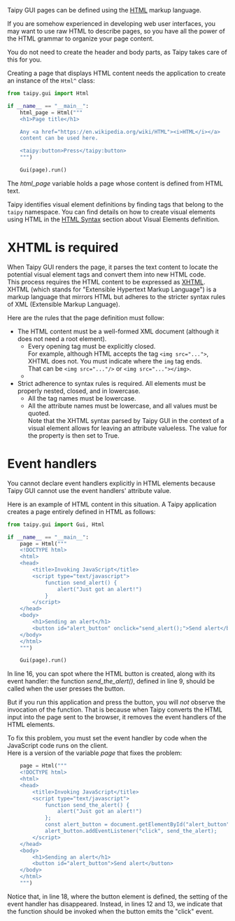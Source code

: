 Taipy GUI pages can be defined using the [HTML](https://en.wikipedia.org/wiki/HTML)
markup language.

If you are somehow experienced in developing web user interfaces, you may want to use raw HTML
to describe pages, so you have all the power of the HTML grammar to organize your page content.

You do not need to create the header and body parts, as Taipy takes care of this for you.

Creating a page that displays HTML content needs the application to create an instance of the
`Html^` class:
```python
from taipy.gui import Html

if __name__ == "__main__":
    html_page = Html("""
    <h1>Page title</h1>

    Any <a href="https://en.wikipedia.org/wiki/HTML"><i>HTML</i></a>
    content can be used here.

    <taipy:button>Press</taipy:button>
    """)

    Gui(page).run()
```

The *html_page* variable holds a page whose content is defined from HTML text.

Taipy identifies visual element definitions by finding tags that belong to the `taipy` namespace.
You can find details on how to create visual elements using HTML in the
[HTML Syntax](../viselements/introduction.md#html) section about Visual Elements definition.

# XHTML is required

When Taipy GUI renders the page, it parses the text content to locate the potential visual element
tags and convert them into new HTML code.<br/>
This process requires the HTML content to be expressed as [XHTML](https://www.w3.org/TR/xhtml1/).
XHTML (which stands for "Extensible Hypertext Markup Language") is a markup language that mirrors
HTML but adheres to the stricter syntax rules of XML (Extensible Markup Language).

Here are the rules that the page definition must follow:
- The HTML content must be a well-formed XML document (although it does not need a root
  element).<br/>
    - Every opening tag must be explicitly closed.<br/>
      For example, although HTML accepts the tag `<img src="...">`, XHTML does not. You must
      indicate where the `img` tag ends.<br/>
      That can be `<img src="..."/>` or `<img src="..."></img>`.
    -
- Strict adherence to syntax rules is required. All elements must be properly nested, closed, and in
  lowercase.
    - All the tag names must be lowercase.
    - All the attribute names must be lowercase, and all values must be quoted.<br/>
      Note that the XHTML syntax parsed by Taipy GUI in the context of a visual element allows for
      leaving an attribute valueless. The value for the property is then set to True.

# Event handlers

You cannot declare event handlers explicitly in HTML elements because Taipy GUI cannot use the event
handlers' attribute value.

Here is an example of HTML content in this situation. A Taipy application creates a page entirely
defined in HTML as follows:
```python linenums="1"
from taipy.gui import Gui, Html

if __name__ == "__main__":
    page = Html("""
    <!DOCTYPE html>
    <html>
    <head>
        <title>Invoking JavaScript</title>
        <script type="text/javascript">
            function send_alert() {
                alert("Just got an alert!")
            }
        </script>
    </head>
    <body>
        <h1>Sending an alert</h1>
        <button id="alert_button" onclick="send_alert();">Send alert</button>
    </body>
    </html>
    """)

    Gui(page).run()
```

In line 16, you can spot where the HTML button is created, along with its event handler: the
function *send_the_alert()*, defined in line 9, should be called when the user presses the button.

But if you run this application and press the button, you will *not* observe the invocation of the
function. That is because when Taipy converts the HTML input into the page sent to the browser, it
removes the event handlers of the HTML elements.

To fix this problem, you must set the event handler by code when the JavaScript code runs on the
client.<br/>
Here is a version of the variable *page* that fixes the problem:

```python linenums="4"
    page = Html("""
    <!DOCTYPE html>
    <html>
    <head>
        <title>Invoking JavaScript</title>
        <script type="text/javascript">
            function send_the_alert() {
                alert("Just got an alert!")
            };
            const alert_button = document.getElementById("alert_button");
            alert_button.addEventListener("click", send_the_alert);
        </script>
    </head>
    <body>
        <h1>Sending an alert</h1>
        <button id="alert_button">Send alert</button>
    </body>
    </html>
    """)
```

Notice that, in line 18, where the button element is defined, the setting of the event handler has
disappeared. Instead, in lines 12 and 13, we indicate that the function should be invoked when the
button emits the "click" event.
